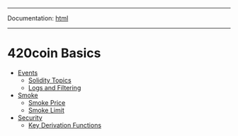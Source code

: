 -----

Documentation: [html](https://420integrated.com/wiki/)

-----

420coin Basics
===============

* [Events](events)
  * [Solidity Topics](events)
  * [Logs and Filtering](events)
* [Smoke](smoke)
  * [Smoke Price](smoke)
  * [Smoke Limit](smoke)
* [Security](security)
  * [Key Derivation Functions](security)

